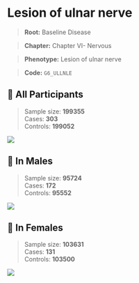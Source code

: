 # Lesion of ulnar nerve

> **Root:** Baseline Disease  

> **Chapter:** Chapter VI- Nervous  

> **Phenotype:** Lesion of ulnar nerve  

> **Code:** `G6_ULLNLE`

## 🧪 All Participants  
> Sample size: **199355**  
> Cases: **303**  
> Controls: **199052**
<img src="/Disease/Figures/ALL/Baseline/G6_ULLNLE.png"/>
<CsvTable src="/public/Disease/Data/ALL/Baseline/LG_G6_ULLNLE.csv" label="🔍 View full results" />

## 👨 In Males  
> Sample size: **95724**  
> Cases: **172**  
> Controls: **95552**
<img src="/Disease/Figures/Male/Baseline/G6_ULLNLE.png"/>
<CsvTable src="/public/Disease/Data/Male/Baseline/LG_G6_ULLNLE.csv" label="🔍 View full results" />

## 👩 In Females  
> Sample size: **103631**  
> Cases: **131**  
> Controls: **103500**
<img src="/Disease/Figures/Female/Baseline/G6_ULLNLE.png"/>
<CsvTable src="/public/Disease/Data/Female/Baseline/LG_G6_ULLNLE.csv" label="🔍 View full results" />
